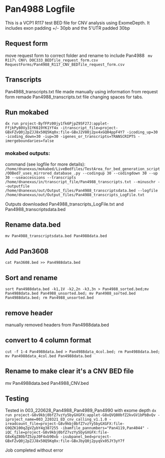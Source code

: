 # Pan4988 Logfile
This is a VCP1 R117 test BED file for CNV analysis using ExomeDepth. It includes exon padding +/- 30pb and the 5'UTR padded 30bp

## Request form
move request form to correct folder and rename to include Pan4988
` mv R117\ CNV\ DOC333_BEDfile_request_form.csv RequestForms/Pan4988_R117_CNV_BEDfile_request_form.csv`

## Transcripts
Pan4988_transcripts.txt file made manually using information from request form
remade Pan4988_transcripts.txt file changing spaces for tabs.

## Run mokabed
`dx run project-ByfFPz00jy1fk6PjpZ95F27J:applet-FfjkPy80Vy31YK619YK1Yf4x -itranscript_file=project-GBxFZvQ0j2pZJJ8x50Q5Kq0x:file-GBxJ2V80j2px4xGQ04ppF4Y7 -icoding_up=30 -icoding_down=30 -iup=30 -igenes_or_transcripts=TRANSCRIPTS -imergeboundaries=false`

### mokabed outputs:
command (see logfile for more details):
`/home/dnanexus/mokabed/LiveBedfiles/TestArea_for_bed_generation_script/OOBed7_uses_mirrored_database_.py --codingup 30 --codingdown 30 --up 30 --useaccessions --transcripts /home/dnanexus/in/transcript_file/Pan4988_transcripts.txt --minuschr --outputfile /home/dnanexus/out/Output_files/Pan4988_transcriptsdata.bed --logfile /home/dnanexus/out/Output_files/Pan4988_transcripts_LogFile.txt `

Outputs downloaded Pan4988_transcripts_LogFile.txt and Pan4988_transcriptsdata.bed

## Rename data.bed
`mv Pan4988_transcriptsdata.bed Pan4988data.bed`

## Add Pan3608
`cat Pan3608.bed >> Pan4988data.bed`

## Sort and rename
`sort Pan4988data.bed -k1,1V -k2,2n -k3,3n > Pan4988_sorted.bed;mv Pan4988data.bed Pan4988_unsorted.bed; mv Pan4988_sorted.bed Pan4988data.bed; rm Pan4988_unsorted.bed`

## remove header
manually removed headers from Pan4988data.bed

## convert to 4 column format
`cut -f 1-4 Pan4988data.bed > Pan4988data_4col.bed; rm Pan4988data.bed; mv Pan4988data_4col.bed Pan4988data.bed`

## Rename to make clear it's a CNV BED file
mv Pan4988data.bed Pan4988_CNV.bed

## Testing
Tested in 003_220628_Pan4988_Pan4989_Pan4990 with exome depth
`dx run project-G8v9kbj0bfZ7vzYy5byGXGFX:applet-G8xQVQ80bfZ2kvGV1bPbBvQv -iproject_name=003_220321_ED_cnv_calling_v1.1.0 -ireadcount_file=project-G8v9kbj0bfZ7vzYy5byGXGFX:file-G9QZK100qZgVZybY4g387255 -ibamfile_pannumbers="Pan4119,Pan4044" -iQC_file=project-G8v9kbj0bfZ7vzYy5byGXGFX:file-G8xKgZ80bfZ5zpJ0F4xb90xb -isubpanel_bed=project-GBxFZvQ0j2pZJJ8x50Q5Kq0x:file-GBxJbyQ0j2pyqVx05JY3yY7f`

Job completed without error